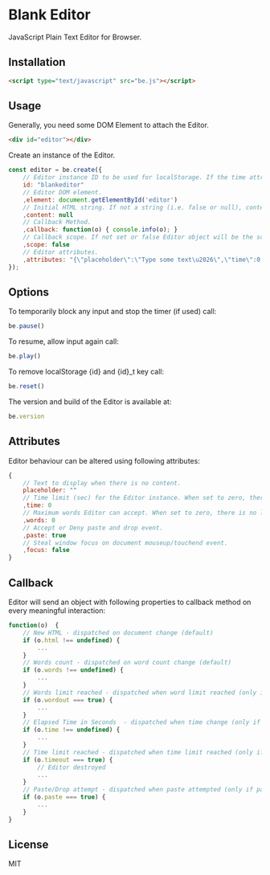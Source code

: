 # Blank Editor

JavaScript Plain Text Editor for Browser.

## Installation

```html
<script type="text/javascript" src="be.js"></script>
```

## Usage

Generally, you need some DOM Element to attach the Editor. 

```html
<div id="editor"></div>
```

Create an instance of the Editor.

```js
const editor = be.create({
	// Editor instance ID to be used for localStorage. If the time attribute is used, there will be also '{id}_t' key for elapsed time.
	id: "blankeditor"
	// Editor DOM element.
	,element: document.getElementById('editor')
	// Initial HTML string. If not a string (i.e. false or null), content will be pulled from localStorage if available.
	,content: null
	// Callback Method.
	,callback: function(o) { console.info(o); }
	// Callback scope. If not set or false Editor object will be the scope.
	,scope: false																		
	// Editor attributes.
	,attributes: "{\"placeholder\":\"Type some text\u2026\",\"time\":0,\"words\":0,\"paste\":true,\"focus\":true}"
});
```


## Options

To temporarily block any input and stop the timer (if used) call:

```js 
be.pause() 
```

To resume, allow input again call:

```js 
be.play() 
```

To remove localStorage {id} and {id}_t key call:

```js 
be.reset() 
```

The version and build of the Editor is available at:
```js 
be.version
```

## Attributes

Editor behaviour can be altered using following attributes:

```js
{
	// Text to display when there is no content.
	placeholder: ""
	// Time limit (sec) for the Editor instance. When set to zero, there is no limit.
	,time: 0
	// Maximum words Editor can accept. When set to zero, there is no limit.
	,words: 0
	// Accept or Deny paste and drop event.
	,paste: true
	// Steal window focus on document mouseup/touchend event.
	,focus: false
}
```

## Callback

Editor will send an object with following properties to callback method on every meaningful interaction:

```js
function(o)  {
	// New HTML - dispatched on document change (default)
	if (o.html !== undefined) {
		...
	}
	// Words count - dispatched on word count change (default)
	if (o.words !== undefined) {
		...
	}
	// Words limit reached - dispatched when word limit reached (only if words attribute is -gt 0)
	if (o.wordout === true) {
		...
	}
	// Elapsed Time in Seconds  - dispatched when time change (only if time attribute is -gt 0)
	if (o.time !== undefined) {
		...
	}	
	// Time limit reached - dispatched when time limit reached (only if time attribute is -gt 0)
	if (o.timeout === true) {
		// Editor destroyed 
		...
	}
	// Paste/Drop attempt - dispatched when paste attempted (only if paste attribute is false)
	if (o.paste === true) {
		...
	}
}
```

## License 
MIT

